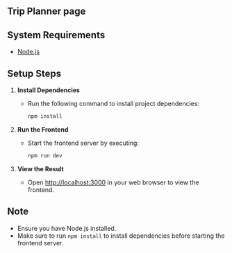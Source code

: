 ## Trip Planner page

## System Requirements

- [Node.js](https://nodejs.org/)

## Setup Steps

1. **Install Dependencies**

   - Run the following command to install project dependencies:
     ```bash
     npm install
     ```

2. **Run the Frontend**
   - Start the frontend server by executing:
     ```bash
     npm run dev
     ```
3. **View the Result**
   - Open [http://localhost:3000](http://localhost:3000) in your web browser to view the frontend.

## Note

- Ensure you have Node.js installed.
- Make sure to run `npm install` to install dependencies before starting the frontend server.
